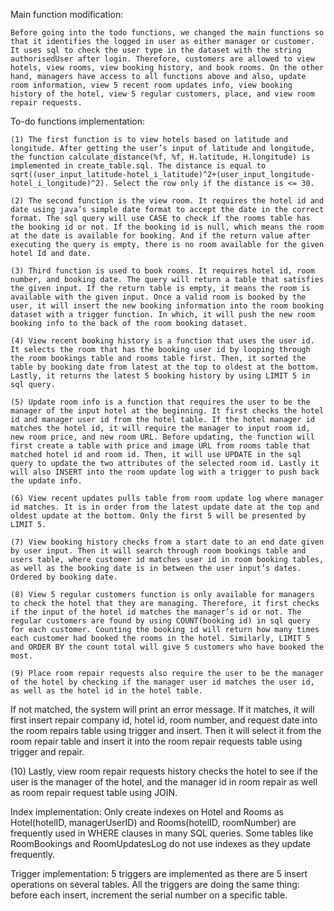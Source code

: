 Main function modification:

	Before going into the todo functions, we changed the main functions so that it identifies the logged in user as either manager or customer. It uses sql to check the user type in the dataset with the string authorisedUser after login. Therefore, customers are allowed to view hotels, view rooms, view booking history, and book rooms. On the other hand, managers have access to all functions above and also, update room information, view 5 recent room updates info, view booking history of the hotel, view 5 regular customers, place, and view room repair requests.

To-do functions implementation:

	(1) The first function is to view hotels based on latitude and longitude. After getting the user’s input of latitude and longitude, the function calculate_distance(%f, %f, H.latitude, H.longitude) is implemented in create_table.sql. The distance is equal to sqrt((user_input_latitude-hotel_i_latitude)^2+(user_input_longitude-hotel_i_longitude)^2). Select the row only if the distance is <= 30.

	(2) The second function is the view room. It requires the hotel id and date using java’s simple date format to accept the date in the correct format. The sql query will use CASE to check if the rooms table has the booking id or not. If the booking id is null, which means the room at the date is available for booking. And if the return value after executing the query is empty, there is no room available for the given hotel Id and date.

	(3) Third function is used to book rooms. It requires hotel id, room number, and booking date. The query will return a table that satisfies the given input. If the return table is empty, it means the room is available with the given input. Once a valid room is booked by the user, it will insert the new booking information into the room booking dataset with a trigger function. In which, it will push the new room booking info to the back of the room booking dataset.
	
	(4) View recent booking history is a function that uses the user id. It selects the room that has the booking user id by looping through the room bookings table and rooms table first. Then, it sorted the table by booking date from latest at the top to oldest at the bottom. Lastly, it returns the latest 5 booking history by using LIMIT 5 in sql query.

	(5) Update room info is a function that requires the user to be the manager of the input hotel at the beginning. It first checks the hotel id and manager user id from the hotel table. If the hotel manager id matches the hotel id, it will require the manager to input room id, new room price, and new room URL. Before updating, the function will first create a table with price and image URL from rooms table that matched hotel id and room id. Then, it will use UPDATE in the sql query to update the two attributes of the selected room id. Lastly it will also INSERT into the room update log with a trigger to push back the update info.

	(6) View recent updates pulls table from room update log where manager id matches. It is in order from the latest update date at the top and oldest update at the bottom. Only the first 5 will be presented by LIMIT 5.

	(7) View booking history checks from a start date to an end date given by user input. Then it will search through room bookings table and users table, where customer id matches user id in room booking tables, as well as the booking date is in between the user input’s dates. Ordered by booking date.

	(8) View 5 regular customers function is only available for managers to check the hotel that they are managing. Therefore, it first checks if the input of the hotel id matches the manager’s id or not. The regular customers are found by using COUNT(booking id) in sql query for each customer. Counting the booking id will return how many times each customer had booked the rooms in the hotel. Similarly, LIMIT 5 and ORDER BY the count total will give 5 customers who have booked the most. 

	(9) Place room repair requests also require the user to be the manager of the hotel by checking if the manager user id matches the user id, as well as the hotel id in the hotel table.
If not matched, the system will print an error message. If it matches, it will first insert repair company id, hotel id, room number, and request date into the room repairs table using trigger and insert. Then it will select it from the room repair table and insert it into the room repair requests table using trigger and repair. 

(10) Lastly, view room repair requests history checks the hotel to see if the user is the manager of the hotel, and the manager id in room repair as well as room repair request table using JOIN. 

Index implementation:
	Only create indexes on Hotel and Rooms as Hotel(hotelID, managerUserID) and Rooms(hotelID, roomNumber) are frequently used in WHERE clauses in many SQL queries. Some tables like RoomBookings and RoomUpdatesLog do not use indexes as they update frequently.

Trigger implementation:
	5 triggers are implemented as there are 5 insert operations on several tables. All the triggers are doing the same thing: before each insert, increment the serial number on a specific table.
